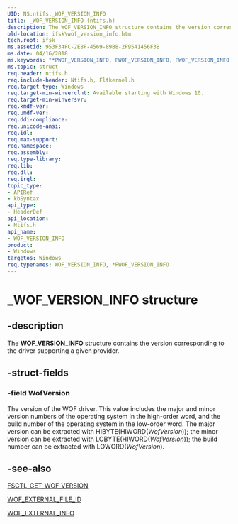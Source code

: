 ```yaml
---
UID: NS:ntifs._WOF_VERSION_INFO
title: _WOF_VERSION_INFO (ntifs.h)
description: The WOF_VERSION_INFO structure contains the version corresponding to the driver supporting a given provider.
old-location: ifsk\wof_version_info.htm
tech.root: ifsk
ms.assetid: 953F34FC-2E8F-4569-89B8-2F9541456F3B
ms.date: 04/16/2018
ms.keywords: "*PWOF_VERSION_INFO, PWOF_VERSION_INFO, PWOF_VERSION_INFO structure pointer [Installable File System Drivers], WOF_VERSION_INFO, WOF_VERSION_INFO structure [Installable File System Drivers], _WOF_VERSION_INFO, ifsk.wof_version_info, ntifs/PWOF_VERSION_INFO, ntifs/WOF_VERSION_INFO"
ms.topic: struct
req.header: ntifs.h
req.include-header: Ntifs.h, Fltkernel.h
req.target-type: Windows
req.target-min-winverclnt: Available starting with Windows 10.
req.target-min-winversvr: 
req.kmdf-ver: 
req.umdf-ver: 
req.ddi-compliance: 
req.unicode-ansi: 
req.idl: 
req.max-support: 
req.namespace: 
req.assembly: 
req.type-library: 
req.lib: 
req.dll: 
req.irql: 
topic_type:
- APIRef
- kbSyntax
api_type:
- HeaderDef
api_location:
- Ntifs.h
api_name:
- WOF_VERSION_INFO
product:
- Windows
targetos: Windows
req.typenames: WOF_VERSION_INFO, *PWOF_VERSION_INFO
---
```


# _WOF_VERSION_INFO structure


## -description


The <b>WOF_VERSION_INFO</b> structure contains the version corresponding to the driver supporting a given provider.


## -struct-fields




### -field WofVersion

The version of the WOF driver. This value includes the major and minor version numbers of the operating system in the high-order word, and the build number of the operating system in the low-order word. The major version can be extracted with HIBYTE(HIWORD(<i>WofVersion</i>)); the minor version can be extracted with LOBYTE(HIWORD(<i>WofVersion</i>)); the build number can be extracted with LOWORD(<i>WofVersion</i>). 


## -see-also




<a href="https://docs.microsoft.com/windows-hardware/drivers/ifs/fsctl-get-wof-version">FSCTL_GET_WOF_VERSION</a>



<a href="https://docs.microsoft.com/windows-hardware/drivers/ddi/content/ntifs/ns-ntifs-_wof_external_file_id">WOF_EXTERNAL_FILE_ID</a>



<a href="https://docs.microsoft.com/windows-hardware/drivers/ddi/content/ntifs/ns-ntifs-_wof_external_info">WOF_EXTERNAL_INFO</a>
 

 

